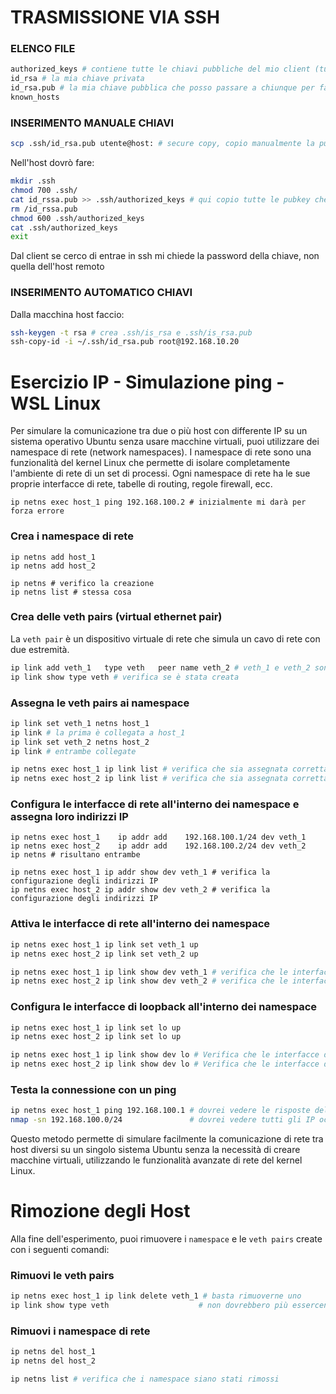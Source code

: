 # TRASMISSIONE VIA SSH

### ELENCO FILE
```bash
authorized_keys # contiene tutte le chiavi pubbliche del mio client (tutti gli host a cui può accedere)
id_rsa # la mia chiave privata
id_rsa.pub # la mia chiave pubblica che posso passare a chiunque per fare io da host a lui
known_hosts
```

### INSERIMENTO MANUALE CHIAVI
```bash
scp .ssh/id_rsa.pub utente@host: # secure copy, copio manualmente la pubkey sull'host. I : finali indicano che andrò nella home folder
```

Nell'host dovrò fare:
```bash
mkdir .ssh
chmod 700 .ssh/
cat id_rssa.pub >> .ssh/authorized_keys # qui copio tutte le pubkey che verranno usate
rm /id_rssa.pub
chmod 600 .ssh/authorized_keys
cat .ssh/authorized_keys
exit
```
Dal client se cerco di entrae in ssh mi chiede la password della chiave, non quella dell'host remoto

### INSERIMENTO AUTOMATICO CHIAVI
Dalla macchina host faccio:
```bash
ssh-keygen -t rsa # crea .ssh/is_rsa e .ssh/is_rsa.pub
ssh-copy-id -i ~/.ssh/id_rsa.pub root@192.168.10.20
```


# Esercizio IP - Simulazione ping - WSL Linux
Per simulare la comunicazione tra due o più host con differente IP su un sistema operativo Ubuntu senza usare macchine virtuali, 
puoi utilizzare dei namespace di rete (network namespaces). 
I namespace di rete sono una funzionalità del kernel Linux che permette di isolare completamente l'ambiente di rete 
di un set di processi. Ogni namespace di rete ha le sue proprie interfacce di rete, tabelle di routing, regole firewall, ecc.

```shell
ip netns exec host_1 ping 192.168.100.2 # inizialmente mi darà per forza errore
```

### Crea i namespace di rete
```shell
ip netns add host_1
ip netns add host_2

ip netns # verifico la creazione
ip netns list # stessa cosa
```

### Crea delle veth pairs (virtual ethernet pair)
La `veth pair` è un dispositivo virtuale di rete che simula un cavo di rete con due estremità.
```bash
ip link add veth_1   type veth   peer name veth_2 # veth_1 e veth_2 sono 2 interfacce gemelle collegate fra loro
ip link show type veth # verifica se è stata creata
```

### Assegna le veth pairs ai namespace
```bash
ip link set veth_1 netns host_1
ip link # la prima è collegata a host_1
ip link set veth_2 netns host_2
ip link # entrambe collegate

ip netns exec host_1 ip link list # verifica che sia assegnata correttamente
ip netns exec host_2 ip link list # verifica che sia assegnata correttamente
```

### Configura le interfacce di rete all'interno dei namespace e assegna loro indirizzi IP
```shell
ip netns exec host_1    ip addr add    192.168.100.1/24 dev veth_1
ip netns exec host_2    ip addr add    192.168.100.2/24 dev veth_2
ip netns # risultano entrambe

ip netns exec host_1 ip addr show dev veth_1 # verifica la configurazione degli indirizzi IP
ip netns exec host_2 ip addr show dev veth_2 # verifica la configurazione degli indirizzi IP
```

### Attiva le interfacce di rete all'interno dei namespace
```bash
ip netns exec host_1 ip link set veth_1 up
ip netns exec host_2 ip link set veth_2 up

ip netns exec host_1 ip link show dev veth_1 # verifica che le interfacce siano attive
ip netns exec host_2 ip link show dev veth_2 # verifica che le interfacce siano attive
```

### Configura le interfacce di loopback all'interno dei namespace
```bash
ip netns exec host_1 ip link set lo up
ip netns exec host_2 ip link set lo up

ip netns exec host_1 ip link show dev lo # Verifica che le interfacce di loopback siano attive
ip netns exec host_2 ip link show dev lo # Verifica che le interfacce di loopback siano attive
```

### Testa la connessione con un ping
```bash
ip netns exec host_1 ping 192.168.100.1 # dovrei vedere le risposte del ping.
nmap -sn 192.168.100.0/24               # dovrei vedere tutti gli IP occupati, fa un "ping scan"
```
Questo metodo permette di simulare facilmente la comunicazione di rete tra host diversi su un singolo sistema Ubuntu 
senza la necessità di creare macchine virtuali, utilizzando le funzionalità avanzate di rete del kernel Linux.


# Rimozione degli Host
Alla fine dell'esperimento, puoi rimuovere i `namespace` e le `veth pairs` create con i seguenti comandi:

### Rimuovi le veth pairs
```bash
ip netns exec host_1 ip link delete veth_1 # basta rimuoverne uno
ip link show type veth                    # non dovrebbero più essercene 
```

### Rimuovi i namespace di rete
```bash
ip netns del host_1
ip netns del host_2

ip netns list # verifica che i namespace siano stati rimossi
```









